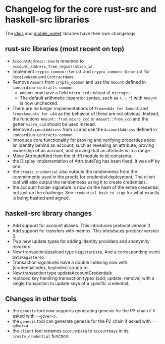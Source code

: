 # Changelog for the core rust-src and haskell-src libraries

The [idiss](./idiss) and [mobile_wallet](./mobile_wallet/) libraries have their
own changelogs.

## rust-src libraries (most recent on top)
   - `AccountAddress::new` is renamed to `account_address_from_registration_id`.
   - Implement `crypto_common::Serial` and `crypto_common::Deserial` for `ReceiveName` and `ContractName`.
   - Remove `Amount` from `crypto_common` and use the `Amount` defined in `concordium-contracts-common`:
     - `Amount` now have a field `micro_ccd` instead of `microgtu`.
     - The default arithmetic (operator syntax, such as `+`, `-`, `*`) with `Amount` is now unchecked.
   - There are no longer implementations of `From<u64> for Amount` and `From<Amount> for u64` as the behavior of these are not obvious.
     Instead, the functions `Amount::from_micro_ccd` or `Amount::from_ccd` and the getter `micro_ccd` should be used instead.
   - Remove `AccountAddress` from `id` and use the `AccountAddress` defined in `concordium-contracts-common`.
   - Introduce core functionality for proving and verifying properties about an identity behind an account, such as
     revealing an attribute, proving ownership of an account, and proving that an attribute is in a range.
   - Move AttributeKind from the id::ffi module to id::constants.
   - the Display implementation of AttrubuteTag has been fixed. It was off by one.
   - the `create_credential` also outputs the randomness from the commitments used 
     in the proofs for credential deployment. The client tool will also output the randomness 
     using it to create credentials. 
   - the account holder signature is now on the hash of the entire credential, not
     just on the challenge. See `credential_hash_to_sign` for what exactly is being
     hashed and signed.
   
## haskell-src library changes
   - Add support for account aliases. This introduces protocol version 3.
   - Add support for transfers with memos. This introduces protocol version 2.
   - Two new update types for adding identity providers and anonymity revokers.
   - New transaction/payload type `RegisterData`. And a corresponding event `DataRegistered`.
   - Transaction signatures have a double indexing now with (credentialIndex,
     keyIndex) structure.
   - New transaction type updateAccountCredentials
   - replaced key handling transaction types (add, update, remove) with a single
     transaction to update keys of a specific credential.

## Changes in other tools
   - the `genesis` tool now supports generating genesis for the P3 chain if
     if asked with `--gdver=5`.
   - the `genesis` tool can generate genesis for the P2 chain if asked with `--gdver=4`
   - the `client` tool renames `accountData` to `accountKeys` in its
     `create_credential` function.
